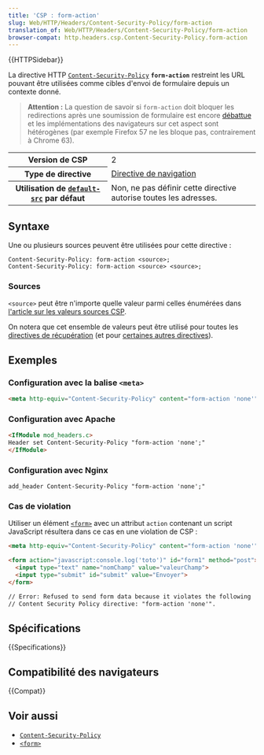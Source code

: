 ```yaml
---
title: 'CSP : form-action'
slug: Web/HTTP/Headers/Content-Security-Policy/form-action
translation_of: Web/HTTP/Headers/Content-Security-Policy/form-action
browser-compat: http.headers.csp.Content-Security-Policy.form-action
---
```

{{HTTPSidebar}}

La directive HTTP [`Content-Security-Policy`](/fr/docs/Web/HTTP/Headers/Content-Security-Policy) **`form-action`** restreint les URL pouvant être utilisées comme cibles d'envoi de formulaire depuis un contexte donné.

> **Attention :** La question de savoir si `form-action` doit bloquer les redirections après une soumission de formulaire est encore [débattue](https://github.com/w3c/webappsec-csp/issues/8) et les implémentations des navigateurs sur cet aspect sont hétérogènes (par exemple Firefox 57 ne les bloque pas, contrairement à Chrome 63).

<table class="properties">
  <tbody>
    <tr>
      <th scope="row">Version de CSP</th>
      <td>2</td>
    </tr>
    <tr>
      <th scope="row">Type de directive</th>
      <td><a href="/fr/docs/Glossary/Navigation_directive">Directive de navigation</a></td>
    </tr>
    <tr>
      <th scope="row">Utilisation de <a href="/fr/docs/Web/HTTP/Headers/Content-Security-Policy/default-src"><code>default-src</code></a> par défaut</th>
      <td>Non, ne pas définir cette directive autorise toutes les adresses.</td>
    </tr>
  </tbody>
</table>

## Syntaxe

Une ou plusieurs sources peuvent être utilisées pour cette directive&nbsp;:

```http
Content-Security-Policy: form-action <source>;
Content-Security-Policy: form-action <source> <source>;
```

### Sources

`<source>` peut être n'importe quelle valeur parmi celles énumérées dans [l'article sur les valeurs sources CSP](/fr/docs/Web/HTTP/Headers/Content-Security-Policy/Sources#sources).

On notera que cet ensemble de valeurs peut être utilisé pour toutes les [directives de récupération](/fr/docs/Glossary/Fetch_directive) (et pour [certaines autres directives](/fr/docs/Web/HTTP/Headers/Content-Security-Policy/Sources#directives_associées)).

## Exemples

### Configuration avec la balise `<meta>`

```html
<meta http-equiv="Content-Security-Policy" content="form-action 'none'">
```

### Configuration avec Apache

```html
<IfModule mod_headers.c>
Header set Content-Security-Policy "form-action 'none';"
</IfModule>
```

### Configuration avec Nginx

```
add_header Content-Security-Policy "form-action 'none';"
```

### Cas de violation

Utiliser un élément [`<form>`](/fr/docs/Web/HTML/Element/Form) avec un attribut `action` contenant un script JavaScript résultera dans ce cas en une violation de CSP&nbsp;:

```html example-bad
<meta http-equiv="Content-Security-Policy" content="form-action 'none'">

<form action="javascript:console.log('toto')" id="form1" method="post">
  <input type="text" name="nomChamp" value="valeurChamp">
  <input type="submit" id="submit" value="Envoyer">
</form>

// Error: Refused to send form data because it violates the following
// Content Security Policy directive: "form-action 'none'".
```

## Spécifications

{{Specifications}}

## Compatibilité des navigateurs

{{Compat}}

## Voir aussi

- [`Content-Security-Policy`](/fr/docs/Web/HTTP/Headers/Content-Security-Policy)
- [`<form>`](/fr/docs/Web/HTML/Element/Form)
